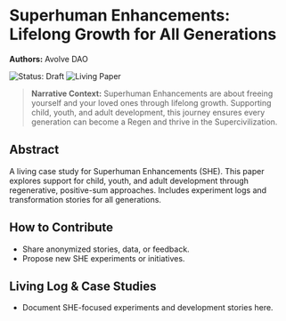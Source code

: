# Superhuman Enhancements: Lifelong Growth for All Generations

**Authors:** Avolve DAO

![Status: Draft](https://img.shields.io/badge/status-draft-orange) ![Living Paper](https://img.shields.io/badge/living--document-true-blue)

> **Narrative Context:**
> Superhuman Enhancements are about freeing yourself and your loved ones through lifelong growth. Supporting child, youth, and adult development, this journey ensures every generation can become a Regen and thrive in the Supercivilization.

## Abstract

A living case study for Superhuman Enhancements (SHE). This paper explores support for child, youth, and adult development through regenerative, positive-sum approaches. Includes experiment logs and transformation stories for all generations.

## How to Contribute

- Share anonymized stories, data, or feedback.
- Propose new SHE experiments or initiatives.

## Living Log & Case Studies

- Document SHE-focused experiments and development stories here.
